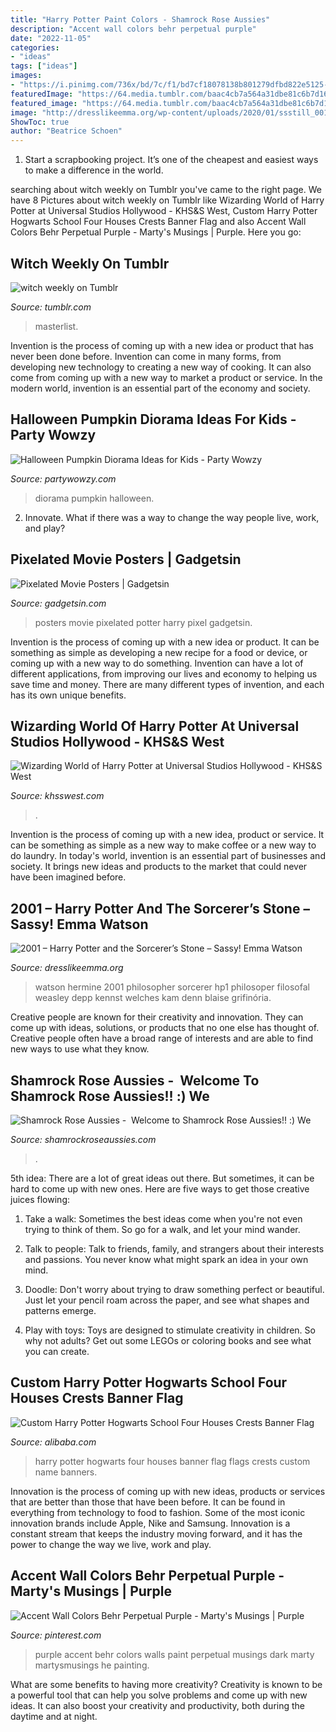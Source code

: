 ```yaml
---
title: "Harry Potter Paint Colors - Shamrock Rose Aussies"
description: "Accent wall colors behr perpetual purple"
date: "2022-11-05"
categories:
- "ideas"
tags: ["ideas"]
images:
- "https://i.pinimg.com/736x/bd/7c/f1/bd7cf18078138b801279dfbd822e5125--accent-wall-colors-accent-walls.jpg"
featuredImage: "https://64.media.tumblr.com/baac4cb7a564a31dbe81c6b7d16f51c5/981bdc805e215e19-92/s540x810/9c237de1e2fa92d609d7c31fb02a46dc2162be78.jpg"
featured_image: "https://64.media.tumblr.com/baac4cb7a564a31dbe81c6b7d16f51c5/981bdc805e215e19-92/s540x810/9c237de1e2fa92d609d7c31fb02a46dc2162be78.jpg"
image: "http://dresslikeemma.org/wp-content/uploads/2020/01/ssstill_001.jpg"
ShowToc: true
author: "Beatrice Schoen"
---
```



1. Start a scrapbooking project. It’s one of the cheapest and easiest ways to make a difference in the world.

	

		
searching about witch weekly on Tumblr you've came to the right page. We have 8 Pictures about witch weekly on Tumblr like Wizarding World of Harry Potter at Universal Studios Hollywood - KHS&amp;S West, Custom Harry Potter Hogwarts School Four Houses Crests Banner Flag and also Accent Wall Colors Behr Perpetual Purple - Marty&#039;s Musings | Purple. Here you go:
		
    
## Witch Weekly On Tumblr

<img loading=lazy src="https://64.media.tumblr.com/baac4cb7a564a31dbe81c6b7d16f51c5/981bdc805e215e19-92/s540x810/9c237de1e2fa92d609d7c31fb02a46dc2162be78.jpg" onerror="this.onerror=null;this.src='https://tse3.mm.bing.net/th?id=OIP.vjiw4rJ6xRT6Ty9N1d6WNgHaLH&amp;pid=15.1';" alt="witch weekly on Tumblr">

_Source: tumblr.com_

>masterlist. 

	

Invention is the process of coming up with a new idea or product that has never been done before. Invention can come in many forms, from developing new technology to creating a new way of cooking. It can also come from coming up with a new way to market a product or service. In the modern world, invention is an essential part of the economy and society.

    
## Halloween Pumpkin Diorama Ideas For Kids - Party Wowzy

<img loading=lazy src="https://partywowzy.com/wp-content/uploads/2019/06/DIY-diorama.jpg" onerror="this.onerror=null;this.src='https://tse3.mm.bing.net/th?id=OIP.Lr1dwERL4otXrechbtcncQHaJ4&amp;pid=15.1';" alt="Halloween Pumpkin Diorama Ideas for Kids - Party Wowzy">

_Source: partywowzy.com_

>diorama pumpkin halloween. 

	

2. Innovate. What if there was a way to change the way people live, work, and play?

    
## Pixelated Movie Posters | Gadgetsin

<img loading=lazy src="http://gadgetsin.com/uploads/2012/03/pixelated_movie_posters_4.jpg" onerror="this.onerror=null;this.src='https://tse4.mm.bing.net/th?id=OIP.d_Huyg6Na2PlH5sjhT987QHaJ4&amp;pid=15.1';" alt="Pixelated Movie Posters | Gadgetsin">

_Source: gadgetsin.com_

>posters movie pixelated potter harry pixel gadgetsin. 

	

Invention is the process of coming up with a new idea or product. It can be something as simple as developing a new recipe for a food or device, or coming up with a new way to do something. Invention can have a lot of different applications, from improving our lives and economy to helping us save time and money. There are many different types of invention, and each has its own unique benefits.

    
## Wizarding World Of Harry Potter At Universal Studios Hollywood - KHS&amp;S West

<img loading=lazy src="https://www.khsswest.com/wp-content/uploads/2020/03/8-8.jpg" onerror="this.onerror=null;this.src='https://tse3.mm.bing.net/th?id=OIP.uFmqZD4vLamQeOgn0ntdvAHaNK&amp;pid=15.1';" alt="Wizarding World of Harry Potter at Universal Studios Hollywood - KHS&amp;S West">

_Source: khsswest.com_

>. 

	

Invention is the process of coming up with a new idea, product or service. It can be something as simple as a new way to make coffee or a new way to do laundry. In today's world, invention is an essential part of businesses and society. It brings new ideas and products to the market that could never have been imagined before.

    
## 2001 – Harry Potter And The Sorcerer’s Stone – Sassy! Emma Watson

<img loading=lazy src="http://dresslikeemma.org/wp-content/uploads/2020/01/ssstill_001.jpg" onerror="this.onerror=null;this.src='https://tse1.mm.bing.net/th?id=OIP.DAxly8h8LmaEl8b2MiguBAHaLB&amp;pid=15.1';" alt="2001 – Harry Potter and the Sorcerer’s Stone – Sassy! Emma Watson">

_Source: dresslikeemma.org_

>watson hermine 2001 philosopher sorcerer hp1 philosoper filosofal weasley depp kennst welches kam denn blaise grifinória. 

	

Creative people are known for their creativity and innovation. They can come up with ideas, solutions, or products that no one else has thought of. Creative people often have a broad range of interests and are able to find new ways to use what they know.

    
## Shamrock Rose Aussies - ﻿﻿﻿ Welcome To Shamrock Rose Aussies!! :) We

<img loading=lazy src="http://shamrockroseaussies.com/yahoo_site_admin/assets/images/DSC_0782.124232546_std.JPG" onerror="this.onerror=null;this.src='https://tse4.mm.bing.net/th?id=OIP.A849W9qZ-uNXkjQ6RNtH0QHaE-&amp;pid=15.1';" alt="Shamrock Rose Aussies - ﻿﻿﻿ Welcome to Shamrock Rose Aussies!! :) We">

_Source: shamrockroseaussies.com_

>. 

	

5th idea:
There are a lot of great ideas out there. But sometimes, it can be hard to come up with new ones. Here are five ways to get those creative juices flowing:
1. Take a walk: Sometimes the best ideas come when you're not even trying to think of them. So go for a walk, and let your mind wander.

2. Talk to people: Talk to friends, family, and strangers about their interests and passions. You never know what might spark an idea in your own mind.

3. Doodle: Don't worry about trying to draw something perfect or beautiful. Just let your pencil roam across the paper, and see what shapes and patterns emerge.

4. Play with toys: Toys are designed to stimulate creativity in children. So why not adults? Get out some LEGOs or coloring books and see what you can create.

    
## Custom Harry Potter Hogwarts School Four Houses Crests Banner Flag

<img loading=lazy src="https://sc01.alicdn.com/kf/HTB1eCQmcKUXBuNjt_XBq6xeDXXag/230822341/HTB1eCQmcKUXBuNjt_XBq6xeDXXag.jpg" onerror="this.onerror=null;this.src='https://tse2.mm.bing.net/th?id=OIP.mh6Cpqbw2kpfxgXEY6lpOwHaFq&amp;pid=15.1';" alt="Custom Harry Potter Hogwarts School Four Houses Crests Banner Flag">

_Source: alibaba.com_

>harry potter hogwarts four houses banner flag flags crests custom name banners. 

	

Innovation is the process of coming up with new ideas, products or services that are better than those that have been before. It can be found in everything from technology to food to fashion. Some of the most iconic innovation brands include Apple, Nike and Samsung. Innovation is a constant stream that keeps the industry moving forward, and it has the power to change the way we live, work and play.

    
## Accent Wall Colors Behr Perpetual Purple - Marty&#039;s Musings | Purple

<img loading=lazy src="https://i.pinimg.com/736x/bd/7c/f1/bd7cf18078138b801279dfbd822e5125--accent-wall-colors-accent-walls.jpg" onerror="this.onerror=null;this.src='https://tse3.mm.bing.net/th?id=OIP.LuCgonxvRXfg-zrwp8_MpQHaLH&amp;pid=15.1';" alt="Accent Wall Colors Behr Perpetual Purple - Marty&#039;s Musings | Purple">

_Source: pinterest.com_

>purple accent behr colors walls paint perpetual musings dark marty martysmusings he painting. 

	

What are some benefits to having more creativity?
Creativity is known to be a powerful tool that can help you solve problems and come up with new ideas. It can also boost your creativity and productivity, both during the daytime and at night.

